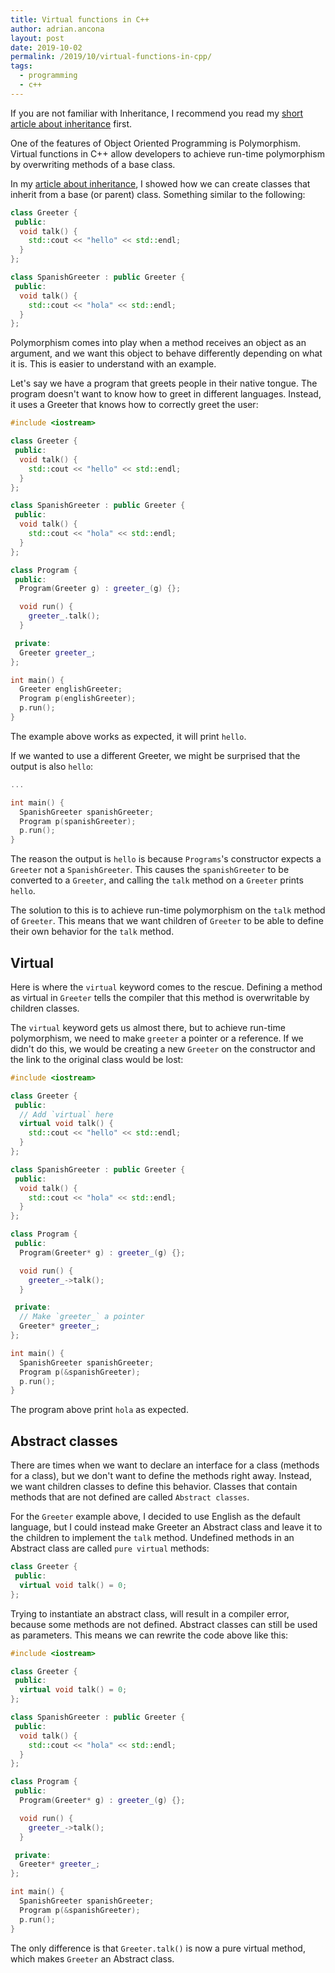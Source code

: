 ```yaml
---
title: Virtual functions in C++
author: adrian.ancona
layout: post
date: 2019-10-02
permalink: /2019/10/virtual-functions-in-cpp/
tags:
  - programming
  - c++
---
```


If you are not familiar with Inheritance, I recommend you read my [short article about inheritance](/2019/09/inheritance-in-cpp/) first.

One of the features of Object Oriented Programming is Polymorphism. Virtual functions in C++ allow developers to achieve run-time polymorphism by overwriting methods of a base class.

In my [article about inheritance](/2019/09/inheritance-in-cpp/), I showed how we can create classes that inherit from a base (or parent) class. Something similar to the following:

```cpp
class Greeter {
 public:
  void talk() {
    std::cout << "hello" << std::endl;
  }
};

class SpanishGreeter : public Greeter {
 public:
  void talk() {
    std::cout << "hola" << std::endl;
  }
};
```

<!--more-->

Polymorphism comes into play when a method receives an object as an argument, and we want this object to behave differently depending on what it is. This is easier to understand with an example.

Let's say we have a program that greets people in their native tongue. The program doesn't want to know how to greet in different languages. Instead, it uses a Greeter that knows how to correctly greet the user:

```cpp
#include <iostream>

class Greeter {
 public:
  void talk() {
    std::cout << "hello" << std::endl;
  }
};

class SpanishGreeter : public Greeter {
 public:
  void talk() {
    std::cout << "hola" << std::endl;
  }
};

class Program {
 public:
  Program(Greeter g) : greeter_(g) {};

  void run() {
    greeter_.talk();
  }

 private:
  Greeter greeter_;
};

int main() {
  Greeter englishGreeter;
  Program p(englishGreeter);
  p.run();
}
```

The example above works as expected, it will print `hello`.

If we wanted to use a different Greeter, we might be surprised that the output is also `hello`:

```cpp
...

int main() {
  SpanishGreeter spanishGreeter;
  Program p(spanishGreeter);
  p.run();
}
```

The reason the output is `hello` is because `Programs`'s constructor expects a `Greeter` not a `SpanishGreeter`. This causes the `spanishGreeter` to be converted to a `Greeter`, and calling the `talk` method on a `Greeter` prints `hello`.

The solution to this is to achieve run-time polymorphism on the `talk` method of `Greeter`. This means that we want children of `Greeter` to be able to define their own behavior for the `talk` method.

## Virtual

Here is where the `virtual` keyword comes to the rescue. Defining a method as virtual in `Greeter` tells the compiler that this method is overwritable by children classes.

The `virtual` keyword gets us almost there, but to achieve run-time polymorphism, we need to make `greeter` a pointer or a reference. If we didn't do this, we would be creating a new `Greeter` on the constructor and the link to the original class would be lost:

```cpp
#include <iostream>

class Greeter {
 public:
  // Add `virtual` here
  virtual void talk() {
    std::cout << "hello" << std::endl;
  }
};

class SpanishGreeter : public Greeter {
 public:
  void talk() {
    std::cout << "hola" << std::endl;
  }
};

class Program {
 public:
  Program(Greeter* g) : greeter_(g) {};

  void run() {
    greeter_->talk();
  }

 private:
  // Make `greeter_` a pointer
  Greeter* greeter_;
};

int main() {
  SpanishGreeter spanishGreeter;
  Program p(&spanishGreeter);
  p.run();
}
```

The program above print `hola` as expected.

## Abstract classes

There are times when we want to declare an interface for a class (methods for a class), but we don't want to define the methods right away. Instead, we want children classes to define this behavior. Classes that contain methods that are not defined are called `Abstract classes`.

For the `Greeter` example above, I decided to use English as the default language, but I could instead make Greeter an Abstract class and leave it to the children to implement the `talk` method. Undefined methods in an Abstract class are called `pure virtual` methods:

```cpp
class Greeter {
 public:
  virtual void talk() = 0;
};
```

Trying to instantiate an abstract class, will result in a compiler error, because some methods are not defined. Abstract classes can still be used as parameters. This means we can rewrite the code above like this:

```cpp
#include <iostream>

class Greeter {
 public:
  virtual void talk() = 0;
};

class SpanishGreeter : public Greeter {
 public:
  void talk() {
    std::cout << "hola" << std::endl;
  }
};

class Program {
 public:
  Program(Greeter* g) : greeter_(g) {};

  void run() {
    greeter_->talk();
  }

 private:
  Greeter* greeter_;
};

int main() {
  SpanishGreeter spanishGreeter;
  Program p(&spanishGreeter);
  p.run();
}
```

The only difference is that `Greeter.talk()` is now a pure virtual method, which makes `Greeter` an Abstract class.
